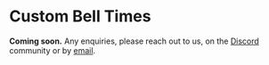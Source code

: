 # Custom Bell Times

**Coming soon.**
Any enquiries, please reach out to us, on the [Discord](https://discord.subjective.school) community or by [email](mailto:hello@subjective.school).